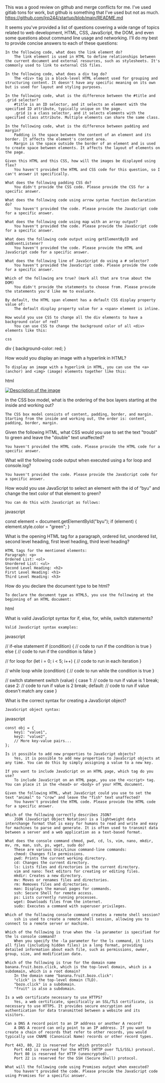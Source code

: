 This was a good review on github and merge conflicts for me. I've used gitlab tons for work, but github is something that I've used but not as much. 
https://github.com/jrp244/startup/blob/main/README.md

It seems you've provided a list of questions covering a wide range of topics related to web development, HTML, CSS, JavaScript, the DOM, and even some questions about command line usage and networking. I'll do my best to provide concise answers to each of these questions:

    In the following code, what does the link element do?
        The link element is used in HTML to define relationships between the current document and external resources, such as stylesheets. It's commonly used to link to external CSS files.

    In the following code, what does a div tag do?
        The <div> tag is a block-level HTML element used for grouping and structuring content. It doesn't have any specific meaning on its own but is used for layout and styling purposes.

    In the following code, what is the difference between the #title and .grid selector?
        #title is an ID selector, and it selects an element with the specified ID attribute, typically unique on the page.
        .grid is a class selector, and it selects elements with the specified class attribute. Multiple elements can share the same class.

    In the following code, what is the difference between padding and margin?
        Padding is the space between the content of an element and its border. It affects the element's content area.
        Margin is the space outside the border of an element and is used to create space between elements. It affects the layout of elements on the page.

    Given this HTML and this CSS, how will the images be displayed using flex?
        You haven't provided the HTML and CSS code for this question, so I can't answer it specifically.

    What does the following padding CSS do?
        You didn't provide the CSS code. Please provide the CSS for a specific answer.

    What does the following code using arrow syntax function declaration do?
        You haven't provided the code. Please provide the JavaScript code for a specific answer.

    What does the following code using map with an array output?
        You haven't provided the code. Please provide the JavaScript code for a specific answer.

    What does the following code output using getElementByID and addEventListener?
        You haven't provided the code. Please provide the HTML and JavaScript code for a specific answer.

    What does the following line of JavaScript do using a # selector?
        You haven't provided the JavaScript code. Please provide the code for a specific answer.

    Which of the following are true? (mark all that are true about the DOM)
        You didn't provide the statements to choose from. Please provide the statements you'd like me to evaluate.

    By default, the HTML span element has a default CSS display property value of:
        The default display property value for a <span> element is inline.

    How would you use CSS to change all the div elements to have a background color of red?
        You can use CSS to change the background color of all <div> elements like this:

    css

div {
    background-color: red;
}

How would you display an image with a hyperlink in HTML?

    To display an image with a hyperlink in HTML, you can use the <a> (anchor) and <img> (image) elements together like this:

html

<a href="https://example.com">
    <img src="image.jpg" alt="Description of the image">
</a>

In the CSS box model, what is the ordering of the box layers starting at the inside and working out?

    The CSS box model consists of content, padding, border, and margin. Starting from the inside and working out, the order is: content, padding, border, margin.

Given the following HTML, what CSS would you use to set the text "troubl" to green and leave the "double" text unaffected?

    You haven't provided the HTML code. Please provide the HTML code for a specific answer.

What will the following code output when executed using a for loop and console.log?

    You haven't provided the code. Please provide the JavaScript code for a specific answer.

How would you use JavaScript to select an element with the id of “byu” and change the text color of that element to green?

    You can do this with JavaScript as follows:

javascript

const element = document.getElementById("byu");
if (element) {
    element.style.color = "green";
}

What is the opening HTML tag for a paragraph, ordered list, unordered list, second level heading, first level heading, third level heading?

    HTML tags for the mentioned elements:
    Paragraph: <p>
    Ordered List: <ol>
    Unordered List: <ul>
    Second Level Heading: <h2>
    First Level Heading: <h1>
    Third Level Heading: <h3>

How do you declare the document type to be html?

    To declare the document type as HTML5, you use the following at the beginning of an HTML document:

html

<!DOCTYPE html>

What is valid JavaScript syntax for if, else, for, while, switch statements?

    Valid JavaScript syntax examples:

javascript

// if-else statement
if (condition) {
    // code to run if the condition is true
} else {
    // code to run if the condition is false
}

// for loop
for (let i = 0; i < 5; i++) {
    // code to run in each iteration
}

// while loop
while (condition) {
    // code to run while the condition is true
}

// switch statement
switch (value) {
    case 1:
        // code to run if value is 1
        break;
    case 2:
        // code to run if value is 2
        break;
    default:
        // code to run if value doesn't match any case
}

What is the correct syntax for creating a JavaScript object?

    JavaScript object syntax:

javascript

    const obj = {
        key1: "value1",
        key2: "value2",
        // More key-value pairs...
    };

    Is it possible to add new properties to JavaScript objects?
        Yes, it is possible to add new properties to JavaScript objects at any time. You can do this by simply assigning a value to a new key.

    If you want to include JavaScript on an HTML page, which tag do you use?
        To include JavaScript on an HTML page, you use the <script> tag. You can place it in the <head> or <body> of your HTML document.

    Given the following HTML, what JavaScript could you use to set the text "animal" to "crow" and leave the "fish" text unaffected?
        You haven't provided the HTML code. Please provide the HTML code for a specific answer.

    Which of the following correctly describes JSON?
        JSON (JavaScript Object Notation) is a lightweight data interchange format that is easy for humans to read and write and easy for machines to parse and generate. It is often used to transmit data between a server and a web application as a text-based format.

    What does the console command chmod, pwd, cd, ls, vim, nano, mkdir, mv, rm, man, ssh, ps, wget, sudo do?
        These are various Unix/Linux command-line commands:
        chmod: Changes file permissions.
        pwd: Prints the current working directory.
        cd: Changes the current directory.
        ls: Lists files and directories in the current directory.
        vim and nano: Text editors for creating or editing files.
        mkdir: Creates a new directory.
        mv: Moves or renames files and directories.
        rm: Removes files and directories.
        man: Displays the manual pages for commands.
        ssh: Secure Shell for remote access.
        ps: Lists currently running processes.
        wget: Downloads files from the internet.
        sudo: Executes a command with superuser privileges.

    Which of the following console command creates a remote shell session?
        ssh is used to create a remote shell session, allowing you to connect to a remote server or machine.

    Which of the following is true when the -la parameter is specified for the ls console command?
        When you specify the -la parameter for the ls command, it lists all files (including hidden files) in a long format, providing detailed information about each file, such as permissions, owner, group, size, and modification date.

    Which of the following is true for the domain name banana.fruit.bozo.click, which is the top-level domain, which is a subdomain, which is a root domain?
        In the domain name "banana.fruit.bozo.click":
        "click" is the top-level domain (TLD).
        "bozo.click" is a subdomain.
        "fruit" is also a subdomain.

    Is a web certificate necessary to use HTTPS?
        Yes, a web certificate, specifically an SSL/TLS certificate, is necessary to use HTTPS. It provides secure encryption and authentication for data transmitted between a website and its visitors.

    Can a DNS A record point to an IP address or another A record?
        A DNS A record can only point to an IP address. If you want to create a chain of records that refer to other records, you would typically use CNAME (Canonical Name) records or other record types.

    Port 443, 80, 22 is reserved for which protocol?
        Port 443 is reserved for the HTTPS (HTTP over TLS/SSL) protocol.
        Port 80 is reserved for HTTP (unencrypted).
        Port 22 is reserved for the SSH (Secure Shell) protocol.

    What will the following code using Promises output when executed?
        You haven't provided the code. Please provide the JavaScript code using Promises for a specific answer.


